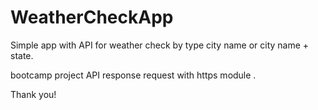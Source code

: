 # WeatherCheckApp
Simple app with  API for weather check by type city name or city name + state.  

bootcamp project API response request with https module .

Thank you!
